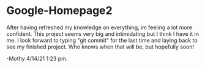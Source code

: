 # Google-Homepage2
After having refreshed my knowledge on everything, im feeling a lot more confident. This project seems very big and intimidating but I think I have it in me. I look forward to typing "git commit" for the last time and laying back to see my finished project. Who knows when that will be, but hopefully soon! 

-Mothy 4/14/21 1:23 pm.
